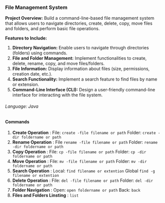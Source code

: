 ### File Management System

**Project Overview:**
Build a command-line-based file management system that allows users to navigate directories,
create, delete, copy, move files and folders, and perform basic file operations.

**Features to Include:**

1. **Directory Navigation:** Enable users to navigate through directories (folders) using commands.
2. **File and Folder Management:** Implement functionalities to create, delete, rename, copy, and
move files/folders.
3. **File Information:** Display information about files (size, permissions, creation date, etc.).
4. **Search Functionality:** Implement a search feature to find files by name or extension.
5. **Command-Line Interface (CLI):** Design a user-friendly command-line interface for interacting
with the file system.

###### Language: Java

#### Commands
1. **Create Operation** : File: `create -file filename or path` Folder: `create -dir foldername or path`
2. **Rename Operation** : File `rename -file filename or path` Folder: `rename -dir foldername or path`
3. **Copy Operation** : File: `cp -file filename or path` Folder: `cp -dir foldername or path`
4. **Move Operation** : File: `mv -file filename or path` Folder: `mv -dir foldername or path`
5. **Search Operation** : Local: `find filename or extention` Global `find -g filename or extention`
6. **Delete Operation** : File: `del -file filename or path` Folder: `del -dir foldername or path`
7. **Folder Navigation** : Open: `open foldername or path` Back: `back`
8. **Files and Folders Linsting** : `list`
